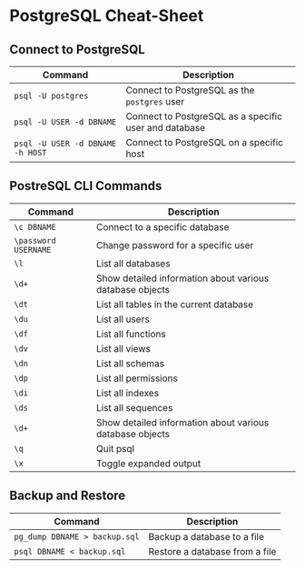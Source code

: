 # PostgreSQL Cheat-Sheet

## Connect to PostgreSQL

| Command | Description |
| --- | --- |
| `psql -U postgres` | Connect to PostgreSQL as the `postgres` user
| `psql -U USER -d DBNAME` | Connect to PostgreSQL as a specific user and database
| `psql -U USER -d DBNAME -h HOST` | Connect to PostgreSQL on a specific host

## PostreSQL CLI Commands

| Command | Description |
| --- | --- |
| `\c DBNAME` | Connect to a specific database |
| `\password USERNAME` | Change password for a specific user |
| `\l` | List all databases |
| `\d+` | Show detailed information about various database objects |
| `\dt` | List all tables in the current database |
| `\du` | List all users |
| `\df` | List all functions |
| `\dv` | List all views |
| `\dn` | List all schemas |
| `\dp` | List all permissions |
| `\di` | List all indexes |
| `\ds` | List all sequences |
| `\d+` | Show detailed information about various database objects |
| `\q` | Quit psql |
| `\x` | Toggle expanded output |

## Backup and Restore

| Command | Description |
| --- | --- |
| `pg_dump DBNAME > backup.sql` | Backup a database to a file |
| `psql DBNAME < backup.sql` | Restore a database from a file |
